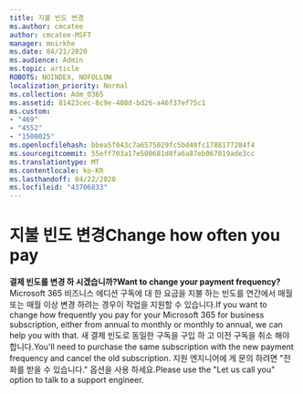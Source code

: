 ```yaml
---
title: 지불 빈도 변경
ms.author: cmcatee
author: cmcatee-MSFT
manager: mnirkhe
ms.date: 04/21/2020
ms.audience: Admin
ms.topic: article
ROBOTS: NOINDEX, NOFOLLOW
localization_priority: Normal
ms.collection: Adm_O365
ms.assetid: 81423cec-8c9e-408d-bd26-a46f37ef75c1
ms.custom:
- "469"
- "4552"
- "1500025"
ms.openlocfilehash: bbea5f043c7a6575029fc5bd40fc1788177284f4
ms.sourcegitcommit: 55eff703a17e500681d8fa6a87eb067019ade3cc
ms.translationtype: MT
ms.contentlocale: ko-KR
ms.lasthandoff: 04/22/2020
ms.locfileid: "43706833"
---
```

# <a name="change-how-often-you-pay"></a><span data-ttu-id="ef211-102">지불 빈도 변경</span><span class="sxs-lookup"><span data-stu-id="ef211-102">Change how often you pay</span></span>

 <span data-ttu-id="ef211-103">**결제 빈도를 변경 하 시겠습니까?**</span><span class="sxs-lookup"><span data-stu-id="ef211-103">**Want to change your payment frequency?**</span></span> <span data-ttu-id="ef211-104">Microsoft 365 비즈니스 에디션 구독에 대 한 요금을 지불 하는 빈도를 연간에서 매월 또는 매월 이상 변경 하려는 경우이 작업을 지원할 수 있습니다.</span><span class="sxs-lookup"><span data-stu-id="ef211-104">If you want to change how frequently you pay for your Microsoft 365 for business subscription, either from annual to monthly or monthly to annual, we can help you with that.</span></span> <span data-ttu-id="ef211-105">새 결제 빈도로 동일한 구독을 구입 하 고 이전 구독을 취소 해야 합니다.</span><span class="sxs-lookup"><span data-stu-id="ef211-105">You'll need to purchase the same subscription with the new payment frequency and cancel the old subscription.</span></span> <span data-ttu-id="ef211-106">지원 엔지니어에 게 문의 하려면 "전화를 받을 수 있습니다." 옵션을 사용 하세요.</span><span class="sxs-lookup"><span data-stu-id="ef211-106">Please use the "Let us call you" option to talk to a support engineer.</span></span>
